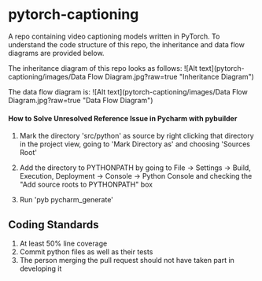 # pytorch-captioning

A repo containing video captioning models written in PyTorch. To understand the code structure of this repo, the inheritance and data flow diagrams are provided below.

The inheritance diagram of this repo looks as follows:
![Alt text](pytorch-captioning/images/Data Flow Diagram.jpg?raw=true "Inheritance Diagram")

The data flow diagram is: 
![Alt text](pytorch-captioning/images/Data Flow Diagram.jpg?raw=true "Data Flow Diagram")

#### How to Solve Unresolved Reference Issue in Pycharm with pybuilder

1. Mark the directory 'src/python' as source by right clicking that directory in the project view, going to 'Mark Directory as' and choosing 'Sources Root'

2. Add the directory to PYTHONPATH by going to File -> Settings -> Build, Execution, Deployment -> Console -> Python Console and checking the "Add source roots to PYTHONPATH" box

3. Run 'pyb pycharm\_generate'   

## Coding Standards

1. At least 50% line coverage
2. Commit python files as well as their tests
3. The person merging the pull request should not have taken part in developing it
